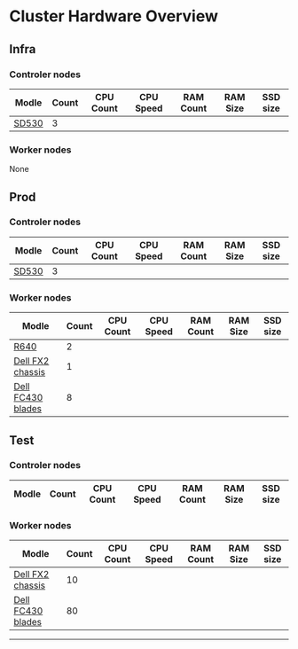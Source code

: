 # Cluster Hardware Overview

## Infra

### Controler nodes

| Modle | Count | CPU Count | CPU Speed | RAM Count | RAM Size | SSD size |
| ----- | ----- | --------- | --------- | --------- | -------- | -------- |
| [SD530][] | 3 | | | | | |

[SD530]: https://www.lenovo.com/us/en/p/servers-storage/servers/high-density/thinksystem-sd530/77xx7dssd53

### Worker nodes

None

## Prod

### Controler nodes

| Modle | Count | CPU Count | CPU Speed | RAM Count | RAM Size | SSD size |
| ----- | ----- | --------- | --------- | --------- | -------- | -------- |
| [SD530][] | 3 | | | | | |

### Worker nodes

| Modle | Count | CPU Count | CPU Speed | RAM Count | RAM Size | SSD size |
| ----- | ----- | --------- | --------- | --------- | -------- | -------- |
| [R640][] | 2 | | | | | |
| [Dell FX2 chassis][FX2] | 1 | | | | | |
| [Dell FC430 blades][FC430] | 8 | | | | | |

[R640]: https://www.dell.com/en-us/work/shop/productdetailstxn/poweredge-r640

## Test

### Controler nodes

| Modle | Count | CPU Count | CPU Speed | RAM Count | RAM Size | SSD size |
| ----- | ----- | --------- | --------- | --------- | -------- | -------- |

### Worker nodes

| Modle | Count | CPU Count | CPU Speed | RAM Count | RAM Size | SSD size |
| ----- | ----- | --------- | --------- | --------- | -------- | -------- |
| [Dell FX2 chassis][FX2] | 10 | | | | | |
| [Dell FC430 blades][FC430] | 80 | | | | | |

[FX2]: https://www.dell.com/en-us/work/shop/productdetailstxn/poweredge-fx-chassis
[FC430]: https://www.dell.com/support/home/en-us/product-support/product/poweredge-fc430/overview

---
